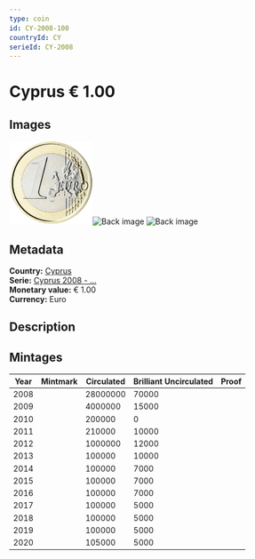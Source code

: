 ```yaml
---
type: coin
id: CY-2008-100
countryId: CY
serieId: CY-2008
---
```


# Cyprus € 1.00

## Images

<img src="../../../img/common-2007-100.png" height="150" alt="Front image"><img src="img/cyprus-2008-100.png" height="150" alt="Back image">     ![Back image]()

## Metadata

**Country:** [Cyprus](../index.md)\
**Serie:** [Cyprus 2008 - ...](index.md)\
**Monetary value:** € 1.00\
**Currency:** Euro

## Description


## Mintages

| Year | Mintmark | Circulated | Brilliant Uncirculated | Proof |
| ---- | -------- | ---------- | ---------------------- | ----- |
| 2008 |  | 28000000| 70000 |  |
| 2009 |  | 4000000| 15000 |  |
| 2010 |  | 200000| 0 |  |
| 2011 |  | 210000| 10000 |  |
| 2012 |  | 1000000| 12000 |  |
| 2013 |  | 100000| 10000 |  |
| 2014 |  | 100000| 7000 |  |
| 2015 |  | 100000| 7000 |  |
| 2016 |  | 100000| 7000 |  |
| 2017 |  | 100000| 5000 |  |
| 2018 |  | 100000| 5000 |  |
| 2019 |  | 100000| 5000 |  |
| 2020 |  | 105000| 5000 |  |
